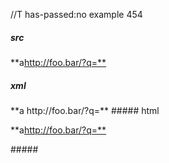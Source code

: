 //T has-passed:no
example 454
##### src
**a<http://foo.bar/?q=**>
##### xml
<?xml version="1.0" encoding="UTF-8"?>
<!DOCTYPE document SYSTEM "CommonMark.dtd">
<document xmlns="http://commonmark.org/xml/1.0">
  <paragraph>
    <text>**a</text>
    <link destination="http://foo.bar/?q=**" title="">
      <text>http://foo.bar/?q=**</text>
    </link>
  </paragraph>
</document>
##### html
<p>**a<a href="http://foo.bar/?q=**">http://foo.bar/?q=**</a></p>
#####
